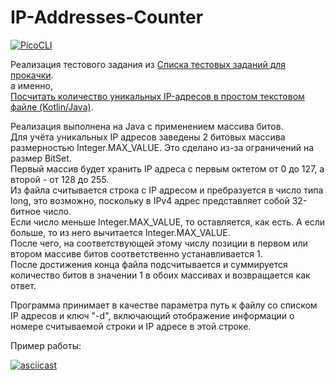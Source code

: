 # IP-Addresses-Counter

 [![PicoCLI](https://img.shields.io/badge/PicoCLI-4.7.5-green.svg)](https://github.com/remkop/picocli)

Реализация тестового задания из [Списка тестовых заданий для прокачки](https://github.com/Hexlet/ru-test-assignments).  
а именно,  
[Посчитать количество уникальных IP-адресов в простом текстовом файле (Kotlin/Java)](https://github.com/Ecwid/new-job/blob/master/IP-Addr-Counter.md).

Реализация выполнена на Java с применением массива битов.  
Для учёта уникальных IP адресов заведены 2 битовых массива размерностью Integer.MAX_VALUE. Это сделано из-за ограничений на размер BitSet.  
Первый массив будет хранить IP адреса с первым октетом от 0 до 127, а второй - от 128 до 255.  
Из файла считывается строка с IP адресом и пребразуется в число типа long, это возможно, поскольку в IPv4 адрес представляет собой 32-битное число.  
Если число меньше Integer.MAX_VALUE, то оставляется, как есть. А если больше, то из него вычитается Integer.MAX_VALUE.  
После чего, на соответствующей этому числу позиции в первом или втором массиве битов соответственно устанавливается 1.  
После достижения конца файла подсчитывается и суммируется количество битов в значении 1 в обоих массивах и возвращается как ответ.  

Программа принимает в качестве параметра путь к файлу со списком IP адресов и ключ "-d", включающий отображение информации о номере считываемой строки и IP адресе в этой строке.  

Пример работы:  

[![asciicast](https://asciinema.org/a/xVd5egkriWnoasRwT9Mj2uahD.svg)](https://asciinema.org/a/xVd5egkriWnoasRwT9Mj2uahD)
